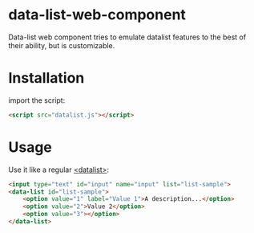 # data-list-web-component

Data-list web component tries to emulate datalist features to the best of their ability, but is customizable.

# Installation

import the script:

```html
<script src="datalist.js"></script>
```

# Usage

Use it like a regular [\<datalist\>](https://developer.mozilla.org/en-US/docs/Web/HTML/Element/datalist):

```html
<input type="text" id="input" name="input" list="list-sample">
<data-list id="list-sample">
    <option value="1" label="Value 1">A description...</option>
    <option value="2">Value 2</option>
    <option value="3"></option>
</data-list>
```